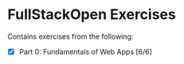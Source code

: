 # FullStackOpen Exercises

Contains exercises from the following:
- [x] Part 0: Fundamentals of Web Apps [6/6]

